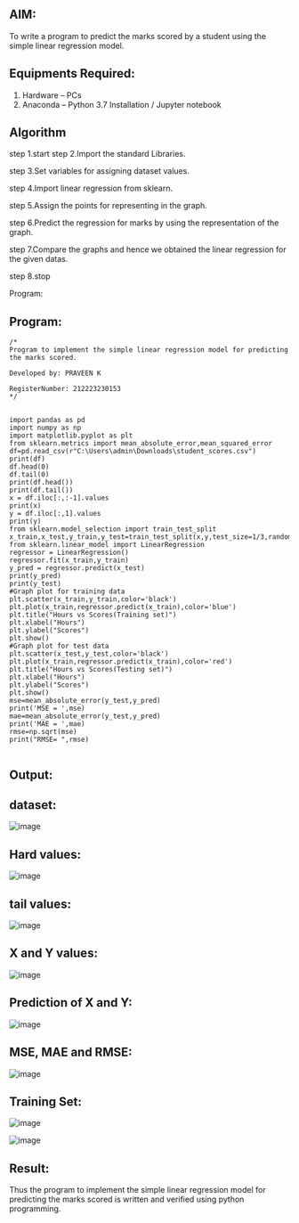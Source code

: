  

## AIM:
To write a program to predict the marks scored by a student using the simple linear regression model.

## Equipments Required:
1. Hardware – PCs
2. Anaconda – Python 3.7 Installation / Jupyter notebook

## Algorithm
step 1.start step 2.Import the standard Libraries.

step 3.Set variables for assigning dataset values.

step 4.Import linear regression from sklearn.

step 5.Assign the points for representing in the graph.

step 6.Predict the regression for marks by using the representation of the graph.

step 7.Compare the graphs and hence we obtained the linear regression for the given datas.

step 8.stop

Program:

## Program:
```
/*
Program to implement the simple linear regression model for predicting the marks scored.

Developed by: PRAVEEN K

RegisterNumber: 212223230153 
*/


import pandas as pd
import numpy as np
import matplotlib.pyplot as plt
from sklearn.metrics import mean_absolute_error,mean_squared_error
df=pd.read_csv(r"C:\Users\admin\Downloads\student_scores.csv")
print(df)
df.head(0)
df.tail(0)
print(df.head())
print(df.tail())
x = df.iloc[:,:-1].values
print(x)
y = df.iloc[:,1].values
print(y)
from sklearn.model_selection import train_test_split
x_train,x_test,y_train,y_test=train_test_split(x,y,test_size=1/3,random_state=0)
from sklearn.linear_model import LinearRegression
regressor = LinearRegression()
regressor.fit(x_train,y_train)
y_pred = regressor.predict(x_test)
print(y_pred)
print(y_test)
#Graph plot for training data
plt.scatter(x_train,y_train,color='black')
plt.plot(x_train,regressor.predict(x_train),color='blue')
plt.title("Hours vs Scores(Training set)")
plt.xlabel("Hours")
plt.ylabel("Scores")
plt.show()
#Graph plot for test data
plt.scatter(x_test,y_test,color='black')
plt.plot(x_train,regressor.predict(x_train),color='red')
plt.title("Hours vs Scores(Testing set)")
plt.xlabel("Hours")
plt.ylabel("Scores")
plt.show()
mse=mean_absolute_error(y_test,y_pred)
print('MSE = ',mse)
mae=mean_absolute_error(y_test,y_pred)
print('MAE = ',mae)
rmse=np.sqrt(mse)
print("RMSE= ",rmse)
  

```

## Output:
## dataset:
![image](https://github.com/user-attachments/assets/0fe3d315-4f4c-4cb5-a4c1-231538c3689d)
## Hard values:
![image](https://github.com/user-attachments/assets/0c1c274f-df90-4b72-8f95-3c67cbecdf49)
## tail values:
![image](https://github.com/user-attachments/assets/d245685d-1976-4224-bfc6-1619e83ca360)
## X and Y values:
![image](https://github.com/user-attachments/assets/4699ad50-0722-452e-8d52-a27075408008)
## Prediction of X and Y:
![image](https://github.com/user-attachments/assets/4832a427-040c-442e-8240-870560a9f50d)
## MSE, MAE and RMSE:
![image](https://github.com/user-attachments/assets/983e9353-ca5c-4b39-ac8e-99d1ca9371ea)

## Training Set:

![image](https://github.com/user-attachments/assets/3931f789-7321-4234-9235-578aedf8bb4b)

![image](https://github.com/user-attachments/assets/b9d77b73-1815-43b1-8f4c-fad9e0c4f9e1)










 


## Result:
Thus the program to implement the simple linear regression model for predicting the marks scored is written and verified using python programming.
